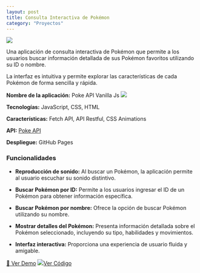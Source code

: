 ```yaml
---
layout: post
title: Consulta Interactiva de Pokémon
category: "Proyectos"
---
```

<img class="single-project-img" src="../assets/images/projects/poke-api-vanilla-js.webp">

Una aplicación de consulta interactiva de Pokémon que permite a los usuarios buscar información detallada de sus Pokémon favoritos utilizando su ID o nombre.

La interfaz es intuitiva y permite explorar las características de cada Pokémon de forma sencilla y rápida.

**Nombre de la aplicación:** Poke API Vanilla Js <img class="tech-icon project-icon" src="../assets/images/projects/icon-poke-api-vanilla-js.svg" />

**Tecnologías:** JavaScript, CSS, HTML

**Características:** Fetch API, API Restful, CSS Animations

**API:** [Poke API](https://pokeapi.co/)

**Despliegue:** GitHub Pages
  
### Funcionalidades

- **Reproducción de sonido:** Al buscar un Pokémon, la aplicación permite al usuario escuchar su sonido distintivo.

- **Buscar Pokémon por ID:** Permite a los usuarios ingresar el ID de un Pokémon para obtener información específica.
  
- **Buscar Pokémon por nombre:** Ofrece la opción de buscar Pokémon utilizando su nombre.
  
- **Mostrar detalles del Pokémon:** Presenta información detallada sobre el Pokémon seleccionado, incluyendo su tipo, habilidades y movimientos.

- **Interfaz interactiva:** Proporciona una experiencia de usuario fluida y amigable.

<div class="inside-page__btn-container">
  <a href="https://nattdev.github.io/poke-api-vanilla-js/" class="inside-page__btn">🔗 Ver Demo</a>
  <a href="https://github.com/nattdev/poke-api-vanilla-js" class="inside-page__btn">
    <img src="../assets/images/technologies/github-icon.svg" />Ver Código
  </a>
</div>